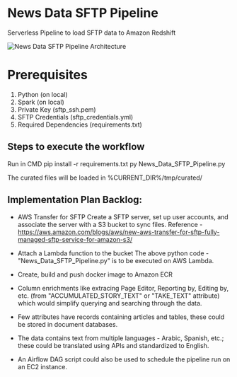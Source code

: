 # News Data SFTP Pipeline
Serverless Pipeline to load SFTP data to Amazon Redshift

![News Data SFTP Pipeline Architecture](https://user-images.githubusercontent.com/20443780/151702981-521c7e94-47e5-4887-9563-a0259f5ef00a.png)


# Prerequisites
1. Python (on local)
2. Spark (on local)
3. Private Key (sftp_ssh.pem)
4. SFTP Credentials (sftp_credentials.yml)
5. Required Dependencies (requirements.txt)

## Steps to execute the workflow
Run in CMD
pip install -r requirements.txt
py News_Data_SFTP_Pipeline.py

The curated files will be loaded in %CURRENT_DIR%/tmp/curated/

## Implementation Plan Backlog:
- AWS Transfer for SFTP
Create a SFTP server, set up user accounts, and associate the server with a S3 bucket to sync files. 
Reference - https://aws.amazon.com/blogs/aws/new-aws-transfer-for-sftp-fully-managed-sftp-service-for-amazon-s3/

- Attach a Lambda function to the bucket
The above python code - "News_Data_SFTP_Pipeline.py" is to be executed on AWS Lambda.

- Create, build and push docker image to Amazon ECR

- Column enrichments like extracing Page Editor, Reporting by, Editing by, etc. (from "ACCUMULATED_STORY_TEXT" or "TAKE_TEXT" attribute) which would simplify querying and searching through the data.

- Few attributes have records containing articles and tables, these could be stored in document databases.

- The data contains text from multiple languages - Arabic, Spanish, etc.; these could be translated using APIs and standardized to English.

- An Airflow DAG script could also be used to schedule the pipeline run on an EC2 instance.
